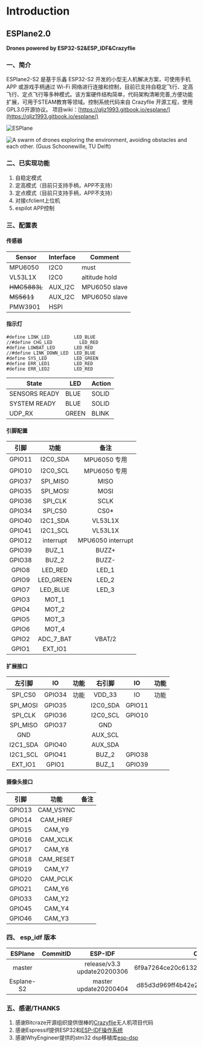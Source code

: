 ﻿
# Introduction

## ESPlane2.0

**Drones powered by ESP32-S2&ESP\_IDF&Crazyflie**

### 一、简介

ESPlane2-S2 是基于乐鑫 ESP32-S2 开发的小型无人机解决方案，可使用手机 APP 或游戏手柄通过 Wi-Fi 网络进行连接和控制，目前已支持自稳定飞行、定高飞行、定点飞行等多种模式。该方案硬件结构简单，代码架构清晰完善,方便功能扩展，可用于STEAM教育等领域。控制系统代码来自 Crazyflie 开源工程，使用GPL3.0开源协议。
项目wiki：[https://qljz1993.gitbook.io/esplane/](https://qljz1993.gitbook.io/esplane/)

![ESPlane](https://img-blog.csdnimg.cn/20191030202043361.jpg?x-oss-process=image/watermark,type_ZmFuZ3poZW5naGVpdGk,shadow_10,text_aHR0cHM6Ly9ibG9nLmNzZG4ubmV0L3FxXzIwNTE1NDYx,size_16,color_FFFFFF,t_70)

![A swarm of drones exploring the environment, avoiding obstacles and each other. \(Guus Schoonewille, TU Delft\)](https://img-blog.csdnimg.cn/20191030202634944.jpg?x-oss-process=image/watermark,type_ZmFuZ3poZW5naGVpdGk,shadow_10,text_aHR0cHM6Ly9ibG9nLmNzZG4ubmV0L3FxXzIwNTE1NDYx,size_16,color_FFFFFF,t_70)

### 二、已实现功能

1. 自稳定模式
2. 定高模式（目前只支持手柄，APP不支持）
3. 定点模式（目前只支持手柄，APP不支持）
4. 对接cfclient上位机 
5. espilot APP控制


### 三、配置表

#### 传感器

| Sensor  | Interface | Comment |
|--|--|--|
| MPU6050 | I2C0 | must |
| VL53L1X | I2C0 | altitude hold  |
| ~~HMC5883L~~  | AUX_I2C | MPU6050 slave |
| ~~MS5611~~  | AUX_I2C | MPU6050 slave |
|PMW3901|	HSPI | | 

#### 指示灯


```
#define LINK_LED         LED_BLUE
//#define CHG_LED          LED_RED
#define LOWBAT_LED       LED_RED
//#define LINK_DOWN_LED  LED_BLUE
#define SYS_LED          LED_GREEN 
#define ERR_LED1         LED_RED
#define ERR_LED2         LED_RED
```

| State | LED | Action |
|--|--|--|
|SENSORS READY|BLUE|SOLID|
|SYSTEM READY|BLUE|SOLID|
|UDP_RX|GREEN|BLINK|


#### 引脚配置

| 引脚 | 功能 | 备注 |
| :---: | :---: | :---: |
| GPIO11 | I2C0_SDA | MPU6050 专用|
| GPIO10 | I2C0_SCL | MPU6050 专用|
| GPIO37 | SPI_MISO | MISO |
| GPIO35 | SPI_MOSI |MOSI |
| GPIO36 | SPI_CLK|SCLK|
| GPIO34 | SPI_CS0|CS0* |
| GPIO40 | I2C1_SDA|VL53L1X|
| GPIO41 | I2C1_SCL |VL53L1X|
| GPIO12 | interrupt | MPU6050 interrupt |
| GPIO39 |  BUZ_1|BUZZ+ |
| GPIO38 |BUZ_2| BUZZ- | 
| GPIO8 | LED\_RED | LED\_1 |
| GPIO9 | LED\_GREEN | LED\_2 |
| GPIO7 | LED\_BLUE | LED\_3 |
| GPIO3 | MOT\_1 |  |
| GPIO4 | MOT\_2 |  |
| GPIO5 | MOT\_3 |  |
| GPIO6 | MOT\_4 |  |
| GPIO2 | ADC\_7\_BAT | VBAT/2 |
| GPIO1 |EXT_IO1  |  |

#### 扩展接口

| 左引脚 | IO |功能 | 右引脚 | IO |功能|
| :---: | :---: | :---: | :---: | :---: | :---:|
|SPI_CS0  | GPIO34 |功能 | VDD_33 | IO |功能|
|SPI_MOSI |GPIO35 | |I2C0_SDA |GPIO11| |
| SPI_CLK| GPIO36| | I2C0_SCL|GPIO10 | |
| SPI_MISO|GPIO37 | | GND| | |
| GND| | | AUX_SCL| | |
| I2C1_SDA| GPIO40| | AUX_SDA| | |
| I2C1_SCL|GPIO41 | | BUZ_2|GPIO38 | |
| EXT_IO1| GPIO1| | BUZ_1|GPIO39 | |

#### 摄像头接口

| 引脚 | 功能 | 备注 |
| :---: | :---: | :---: |
|GPIO13  |  CAM_VSYNC|  |
|GPIO14  |  CAM_HREF|  |
|GPIO15  |  CAM_Y9|  |
|GPIO16  |  CAM_XCLK|  |
|GPIO17  |CAM_Y8  |  |
|GPIO18  |CAM_RESET  |  
|GPIO19  |CAM_Y7  |  |
|GPIO20  |  CAM_PCLK|  |
|GPIO21  |  CAM_Y6|  ||
|GPIO33  |CAM_Y2  |  ||
|GPIO45 |  CAM_Y4| 
|GPIO46  |CAM_Y3  | 

### 四、 esp_idf 版本

|ESPlane|CommitID| ESP-IDF|CommitID|
| :---: | :---: | :---: | :---: |
|master||release/v3.3 update20200306|6f9a7264ce20c6132fbd8309112630d0eb490fe4|
|Esplane-S2||master update20200404|d85d3d969ff4b42e2616fd40973d637ff337fae6|


### 五、感谢/THANKS

1. 感谢Bitcraze开源组织提供很棒的[Crazyflie](https://www.bitcraze.io/%20)无人机项目代码
2. 感谢Espressif提供ESP32和[ESP-IDF操作系统](https://docs.espressif.com/projects/esp-idf/en/latest/esp32s2/get-started/index.html)
3. 感谢WhyEngineer提供的stm32 dsp移植库[esp-dsp](https://github.com/whyengineer/esp32-lin/tree/master/components/dsp_lib)

